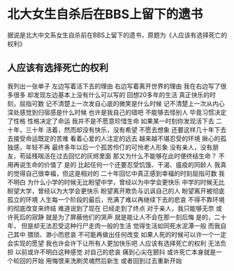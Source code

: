 # 北大女生自杀后在BBS上留下的遗书
据说是北大中文系女生自杀前在BBS上留下的遗书，原题为《人应该有选择死亡的权利》

## 人应该有选择死亡的权利

我列出一张单子
左边写着活下去的理由
右边写着离开世界的理由
我在右边写了很多很多
却发现左边基本上没有什么可以写的
回想20多年的生活
真正快乐的时刻，屈指可数
记不清楚上一次发自心底的微笑是什么时候
记不清楚上一次从内心深处感觉到归宿感是什么时候
也许是我自己的错吧
不能够去怪别人
毕竟习惯决定了性格
性格决定了命运
我并不是不愿意珍惜生命
如果某一时刻你发现活下去
二十年，三十年
活着，然而却没有快乐，没有希望
不愿去想象
还要这样几十年下去
去接受命运既定的苦难
看着心爱的人注定的远去
越来越不堪忍受的环境
揪心的孤独感，年轻不再
最终多年以后一个孤苦伶仃的可怜老人形象
没有亲人，没有朋友，苟延残喘活在过去回忆的灰烬里面
那又为什么不能够在此时便终结生命？
不用再说生命的价值了
是的
比起任何一个还要忍受饥饿、干渴、瘟疫的同龄人
我真的觉得自己很幸福，但这是相对的
二十年回忆中真正感到幸福的时刻屈指可数
我不明白
为什么小学的时候无比盼望中学，曾经以为中学会更快乐
中学的时候无比盼望大学，曾经以为大学会更快乐
盼望离开欺负与讥讽自己的人
盼望离开被彻底孤立的环境
人生每一个阶段的最后，充满了难以再继续下去的悲哀
不得不靠环境的彻底改变来终结
难道说到了现在
已经走到了终点
对于亲人，我只能够无奈
或许死后的寂静
就是为了屏蔽他们的哭声
就是能让人不会在那一刻后悔
是的，二十年，
但是却无法忍受这种行尸走肉一般的生活
觉得生活如同死水泥潭一般
而我自己其中
猥琐、渺小而悲哀
不可能再做出任何改变
如果人死的时候可以许一个一定会实现的愿望
我也许会许下让所有人更加快乐吧
人应该有选择死亡的权利
无法负担
以前或许不明白这种感觉
对自己的悲哀
痛到心尖在颤抖
或许死亡本身就是一个轮回的开始
用悔恨来洗刷灵魂然后新生
或者回到过去重新开始